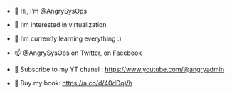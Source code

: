 - 👋 Hi, I’m @AngrySysOps
- 👀 I’m interested in virtualization
- 🌱 I’m currently learning everything :) 
- 📫 @AngrySysOps on Twitter, on Facebook
- 🚨 Subscribe to my YT chanel :  https://www.youtube.com/@angryadmin

- 🚨  Buy my book: https://a.co/d/40dDqVh

<!---
AngrySysOps/AngrySysOps is a ✨ special ✨ repository because its `README.md` (this file) appears on your GitHub profile.
You can click the Preview link to take a look at your changes.
--->

